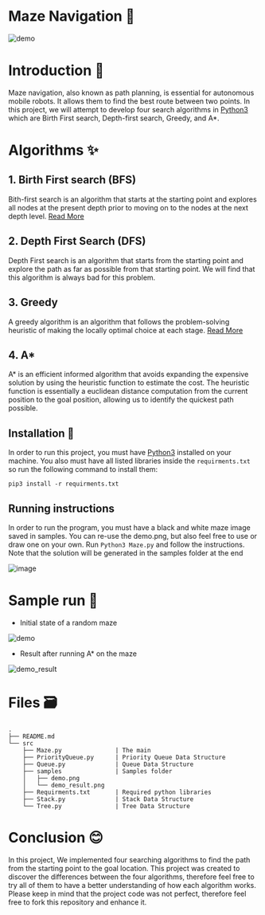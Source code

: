 # Maze Navigation 🏃

![demo](https://user-images.githubusercontent.com/63660298/171042477-b9879d25-4889-40aa-994f-77dcf387b682.png)

# Introduction 📝

Maze navigation, also known as path planning, is essential for autonomous mobile robots. It allows them to find the best route between two points. In this project, we will attempt to develop four search algorithms in [Python3](www.python.org) which are Birth First search, Depth-first search, Greedy, and A*.

# Algorithms ✨

## 1. Birth First search (BFS)
Bith-first search is an algorithm that starts at the starting point and explores all nodes at the present depth prior to moving on to the nodes at the next depth level. [Read More](https://en.wikipedia.org/wiki/Breadth-first_search)

## 2. Depth First Search (DFS)
Depth First search is an algorithm that starts from the starting point and explore the path as far as possible from that starting point. We will find that this algorithm is always bad for this problem.

## 3. Greedy
A greedy algorithm is an algorithm that follows the problem-solving heuristic of making the locally optimal choice at each stage. [Read More](https://en.wikipedia.org/wiki/Greedy_algorithm)

## 4. A*
A* is an efficient informed algorithm that avoids expanding the expensive solution by using the heuristic function to estimate the cost. The heuristic function is essentially a euclidean distance computation from the current position to the goal position, allowing us to identify the quickest path possible.

## Installation 📑
In order to run this project, you must have [Python3](https://www.python.org/) installed on your machine. You also must have all listed libraries inside the `requirments.txt` so run the following command to install them: 
```
pip3 install -r requirments.txt
```

## Running instructions
In order to run the program, you must have a black and white maze image saved in samples. You can re-use the demo.png, but also feel free to use or draw one on your own. Run `Python3 Maze.py` and follow the instructions. Note that the solution will be generated in the samples folder at the end

![image](https://user-images.githubusercontent.com/63660298/171045848-b0a4ee89-b14d-46c2-8843-5d5cb7c2755c.png)


# Sample run 🏃

* Initial state of a random maze

![demo](https://user-images.githubusercontent.com/63660298/171044796-125b3b22-8fa1-4530-b647-702cc4c3747d.png)

* Result after running A* on the maze

![demo_result](https://user-images.githubusercontent.com/63660298/171044844-ce2429ae-7c97-45a5-9168-06d23dc7b8b7.png)


# Files 🗃️

```
.
├── README.md
└── src
    ├── Maze.py               | The main
    ├── PriorityQueue.py      | Priority Queue Data Structure
    ├── Queue.py              | Queue Data Structure
    ├── samples               | Samples folder
    │   ├── demo.png
    │   └── demo_result.png
    ├── Requirments.txt       | Required python libraries
    ├── Stack.py              | Stack Data Structure
    └── Tree.py               | Tree Data Structure
```

# Conclusion 😊
In this project, We implemented four searching algorithms to find the path from the starting point to the goal location. This project was created to discover the differences between the four algorithms, therefore feel free to try all of them to have a better understanding of how each algorithm works. Please keep in mind that the project code was not perfect, therefore feel free to fork this repository and enhance it.

